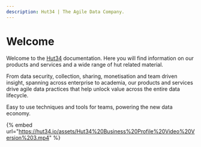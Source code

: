 ```yaml
---
description: Hut34 | The Agile Data Company.
---
```


# Welcome

Welcome to the [Hut34](https://hut34.io) documentation. Here you will find information on our products and services and a wide range of hut related material.  
  
From data security, collection, sharing, monetisation and team driven insight, spanning across enterprise to academia, our products and services drive agile data practices that help unlock value across the entire data lifecycle. 

Easy to use techniques and tools for teams, powering the new data economy.

{% embed url="https://hut34.io/assets/Hut34%20Business%20Profile%20Video%20Version%203.mp4" %}





